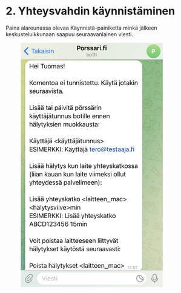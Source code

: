 # 2. Yhteysvahdin käynnistäminen

Paina alareunassa olevaa Käynnistä-painiketta minkä jälkeen keskusteluikkunaan saapuu seuraavanlainen viesti.

<figure><img src="../../.gitbook/assets/IMG_4477.jpg" alt="" width="375"><figcaption></figcaption></figure>
